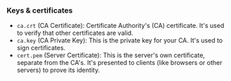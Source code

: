 ### Keys & certificates

- `ca.crt` (CA Certificate): Certificate Authority's (CA) certificate. It's used to verify that other certificates are valid.
- `ca.key` (CA Private Key): This is the private key for your CA. It's used to sign certificates.
- `cert.pem` (Server Certificate): This is the server's own certificate, separate from the CA's. It's presented to clients (like browsers or other servers) to prove its identity.